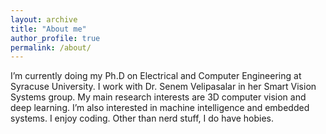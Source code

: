 ```yaml
---
layout: archive
title: "About me"
author_profile: true
permalink: /about/
---
```



I’m currently doing my Ph.D on Electrical and Computer Engineering at Syracuse University. I work with Dr. Senem Velipasalar in her Smart Vision Systems group. My main research interests are 3D computer vision and deep learning. I’m also interested in machine intelligence and embedded systems. I enjoy coding. Other than nerd stuff, I do have hobies.